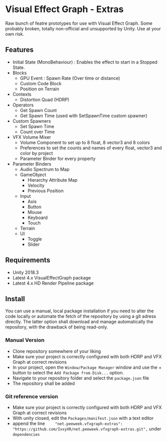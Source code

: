 # Visual Effect Graph - Extras

Raw bunch of featre prototypes for use with Visual Effect Graph. Some probably broken, totally non-official and unsupported by Unity. Use at your own risk.

## Features
* Initial State (MonoBehaviour) : Enables the effect to start in a Stopped State.
* Blocks
  * GPU Event : Spawn Rate (Over time or distance)
  * Custom Code Block
  * Position on Terrain
* Contexts
  * Distortion Quad (HDRP)
* Operators
  * Get Spawn Count
  * Get Spawn Time (used with SetSpawnTime custom spawner)
* Custom Spawners
  * Set Spawn Time
  * Count over Time
* VFX Volume Mixer
  * Volume Component to set up to 8 float, 8 vector3 and 8 colors
  * Preferences to set the counts and names of every float, vector3 and color by project
  * Parameter Binder for every property
* Parameter Binders
  * Audio Spectrum to Map
  * GameObject 
     * Hierarchy Attribute Map
     * Velocity
     * Previous Position
  * Input
     * Axis
     * Button
     * Mouse
     * Keyboard
     * Touch
  * Terrain
  * UI
    * Toggle
    * Slider

## Requirements

* Unity 2018.3
* Latest 4.x VisualEffectGraph package
* Latest 4.x HD Render Pipeline package

## Install

You can use a manual, local package installation if you need to alter the code locally or automate the fetch of the repository by using a git adress directly. The latter option shall download and manage automatically the repository, with the drawback of being read-only.

### Manual Version

* Clone repository somewhere of your liking
* Make sure your project is correctly configured with both HDRP and VFX Graph at correct revisions 
* In your project, open the `Window/Package Manager` window and use the + button to select the `Add Package from Disk...` option.
* Navigate to your repository folder and select the `package.json` file
* The repository shall be added

### Git reference version

* Make sure your project is correctly configured with both HDRP and VFX Graph at correct revisions 
* With unity closed, edit the `Packages/manifest.json` with a text editor
* append the line `    "net.peeweek.vfxgraph-extras": "https://github.com/IxxyXR/net.peeweek.vfxgraph-extras.git",` under `dependencies`



